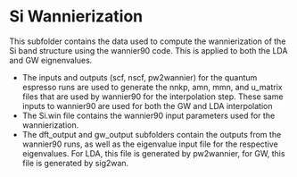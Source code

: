 # Si Wannierization
This subfolder contains the data used to compute the wannierization of the Si band structure using the wannier90 code. This is applied to both the LDA and GW eignenvalues.   

- The inputs and outputs (scf, nscf, pw2wannier) for the quantum espresso runs are used to generate the nnkp, amn, mmn, and u\_matrix files that are used by wannier90 for the interpolation step. These same inputs to wannier90 are used for both the GW and LDA interpolation 
- The Si.win file contains the wannier90 input parameters used for the wannierization. 
- The dft\_output and gw\_output subfolders contain the outputs from the wannier90 runs, as well as the eigenvalue input file for the respective eigenvalues. For LDA, this file is generated by pw2wannier, for GW, this file is generated by sig2wan. 
